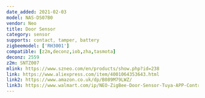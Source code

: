 ```yaml
---
date_added: 2021-02-03
model: NAS-DS07B0
vendor: Neo
title: Door Sensor
category: sensor
supports: contact, tamper, battery
zigbeemodel: ['RH3001']
compatible: [z2m,deconz,iob,zha,tasmota]
deconz: 2559
z2m: SNTZ007
mlink: https://www.szneo.com/en/products/show.php?id=238
link: https://www.aliexpress.com/item/4001064353643.html
link2: https://www.amazon.co.uk/dp/B089M79LWZ/
link3: https://www.walmart.com/ip/NEO-ZigBee-Door-Sensor-Tuya-APP-Control-Door-Window-Opening-Alarm-Sensor-Magnetic-Switch-Wireless-Detector-Smart-Home/724440204
---
```



